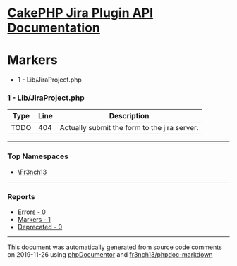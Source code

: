# [CakePHP Jira Plugin API Documentation](../home.md)

# Markers
* 1 - Lib/JiraProject.php
### 1 - Lib/JiraProject.php
| Type | Line | Description |
| ---- | ---- | ----------- |
| TODO | 404 | Actually submit the form to the jira server. |

---

### Top Namespaces

* [\Fr3nch13](../namespaces/Fr3nch13.html.md)

---

### Reports
* [Errors - 0](../reports/errors.md)
* [Markers - 1](../reports/markers.md)
* [Deprecated - 0](../reports/deprecated.md)

---

This document was automatically generated from source code comments on 2019-11-26 using [phpDocumentor](http://www.phpdoc.org/) and [fr3nch13/phpdoc-markdown](https://github.com/fr3nch13/phpdoc-markdown)
